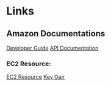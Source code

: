 # Links

## Amazon Documentations

[Developer Guide](http://docs.aws.amazon.com/sdkforruby/api/index.html)
[API Documentation](http://docs.aws.amazon.com/sdkforruby/api/index.html)
### EC2 Resource:

[EC2 Resource](http://docs.aws.amazon.com/sdkforruby/api/Aws/EC2/Resource.html)
[Key Oair](http://docs.aws.amazon.com/sdkforruby/api/Aws/EC2/KeyPair.html)
